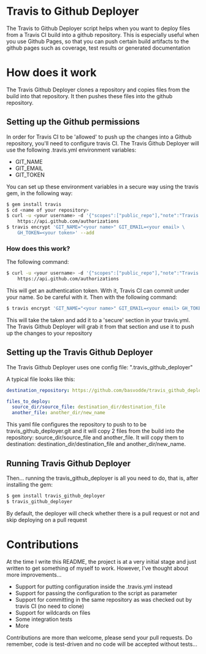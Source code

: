 Travis to Github Deployer
======================

The Travis to Github Deployer script helps when you want to deploy files from a Travis CI build into a github repository. This is especially useful when you use Github Pages, so that you can push certain build artifacts to the github pages such as coverage, test results or generated documentation

# How does it work

The Travis Github Deployer clones a repository and copies files from the build into that repository. It then pushes these files into the github repository.

## Setting up the Github permissions

In order for Travis CI to be 'allowed' to push up the changes into a Github repository, you'll need to configure travis CI. The Travis Github Deployer will use the following .travis.yml environment variables:

* GIT_NAME
* GIT_EMAIL
* GIT_TOKEN

You can set up these environment variables in a secure way using the travis gem, in the following way:

```bash
$ gem install travis
$ cd <name of your repository>
$ curl -u <your username> -d '{"scopes":["public_repo"],"note":"Travis CI deployer"}' \
	https://api.github.com/authorizations
$ travis encrypt 'GIT_NAME="<your name>" GIT_EMAIL=<your email> \
	GH_TOKEN=<your token>' --add
```

### How does this work?

The following command:

```bash
$ curl -u <your username> -d '{"scopes":["public_repo"],"note":"Travis CI deployer"}' \
	https://api.github.com/authorizations
```

This will get an authentication token. With it, Travis CI can commit under your name. So be careful with it. Then with the following command:

```bash
$ travis encrypt 'GIT_NAME="<your name>" GIT_EMAIL=<your email> GH_TOKEN=<your token>' --add
```

This will take the taken and add it to a 'secure' section in your travis.yml. The Travis Github Deployer will grab it from that section and use it to push up the changes to your repository

## Setting up the Travis Github Deployer

The Travis Github Deployer uses one config file: ".travis_github_deployer"

A typical file looks like this:

```yml
destination_repository: https://github.com/basvodde/travis_github_deployer.git

files_to_deploy:
  source_dir/source_file: destination_dir/destination_file
  another_file: another_dir/new_name

```

This yaml file configures the repository to push to to be travis_github_deployer.git and it will copy 2 files from the build into the repository: source_dir/source_file and another_file. It will copy them to destination: destination_dir/destination_file and another_dir/new_name.

## Running Travis Github Deployer

Then... running the travis_github_deployer is all you need to do, that is, after installing the gem:

```bash
$ gem install travis_github_deployer
$ travis_github_deployer
```

By default, the deployer will check whether there is a pull request or not and skip deploying on a pull request

# Contributions

At the time I write this README, the project is at a very initial stage and just written to get something of myself to work. However, I've thought about more improvements...

* Support for putting configuration inside the .travis.yml instead
* Support for passing the configuration to the script as parameter
* Support for committing in the same repository as was checked out by travis CI (no need to clone)
* Support for wildcards on files
* Some integration tests
* More

Contributions are more than welcome, please send your pull requests. Do remember, code is test-driven and no code will be accepted without tests...


